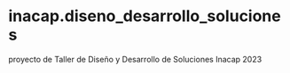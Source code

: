 # inacap.diseno_desarrollo_soluciones
 proyecto de Taller de Diseño y Desarrollo de Soluciones Inacap 2023
